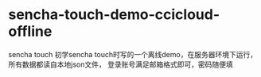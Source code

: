 # sencha-touch-demo-ccicloud-offline
sencha touch 
初学sencha touch时写的一个离线demo，在服务器环境下运行，所有数据都读自本地json文件，
登录账号满足邮箱格式即可，密码随便填

